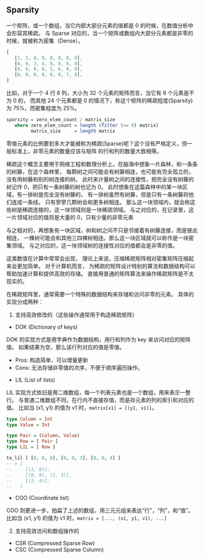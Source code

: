 ## Sparsity

一个矩阵，或一个数组，当它内部大部分元素的值都是 0 的时候，在数值分析中会形容其稀疏。
与 Sparse 对应的，当一个矩阵或数组内大部分元素都是非零的时候，就被称为密集（Dense）。

```js
[
   [1, 2, 0, 0, 0, 0, 0, 0],
   [0, 0, 3, 4, 0, 0, 0, 0],
   [0, 0, 0, 0, 5, 6, 0, 0],
   [0, 0, 0, 0, 0, 0, 7, 8],
]
```

比如，对于一个 4 行 8 列，大小为 32 个元素的矩阵而言，当它有 8 个元素是不为 0 的，
而其他 24 个元素都是 0 的情况下，称这个矩阵的稀疏程度(Sparsity)为 75%，而密集程度为 25%。

```haskell
sparsity = zero_elem_count / matrix_size
   where zero_elem_count = length (filter (== 0) matrix)
         matrix_size     = length matrix
```


零值元素的比例要到多大才能被称为稀疏(Sparse)呢？这个没有严格定义，但一般标准上，非零元素的数量应该与矩阵
的行和列的数量大致相等。

稀疏这个概念主要用于网络工程和数理分析上。在脑海中想象一片森林，和一条条的树藤，在这个森林里，
每颗树之间可能会有树藤相连，也可能有完全孤立的，没有用树藤和别的树连接的树。
此时来计量树之间的连接性，把完全没有树藤的树记作 0，把只有一条树藤的树也记为 0。
此时想象在这篇森林中的某一块区域，有一排树是完全没有树藤的，
有一排树虽然有树藤，但是只有一条树藤将他们连成一条线，
只有寥寥几颗树会和更多树相连。
那么这一块领域内，就会称这些树是稀疏连接的，这一块领域则是一块稀疏领域。
与之对应的，在记录里，这一片领域对应的值将是大量的 0，只有少量的非零元素

与之相对的，再想象有一块区域，树和树之间不只是邻接着有树藤连接，而是彼此相连，
一棵树可能会和其他三四棵树相连。那么这一块区域就可以称作是一块密集领域。
与之对应的，这一块领域树的连接性对应的值都会是非零的值。

这类数值在计算中常常会出现，
理论上来说，压缩稀疏矩阵相对密集矩阵压缩起来会更加简单。
对于计算机而言，
为稀疏的矩阵设计特别的算法和数据结构可以帮助加速计算和提供高效的存储。
直接用普通的矩阵算法来操作稀疏矩阵是不太现实的。

在稀疏矩阵里，通常需要一个特殊的数据结构来存储和访问非零的元素。
具体的实现分成两种：

1. 支持高效修改的（这些操作通常用于构造稀疏矩阵）

* DOK (Dictionary of keys)

DOK 的实现方式是用字典作为数据结构，用行和列作为 key 来访问对应的矩阵值。
如果结果为空，那么该行列对应的值是零值。

   - Pros: 构造简单，可以增量更新
   - Cons: 无法存储非零值的次序，不便于顺序遍历操作。

* LIL (List of lists)

LIL 实现方式依旧是用二维数组，每一个列表元素也是一个数组，用来表示一整行。
与普通二维数组不同，在行内不直接存值，而是存元素的列的索引和对应的值。
比如当 (x1, y1) 的值为 v1 时，`matrix[x1] = [(y1, v1)]`。

```haskell
type Column = Int
type Value = Int

type Pair = (Column, Value)
type Row = [ Pair ]
type LIL = [ Row ]

to_lil [ [0, 8, 0], [9, 0, 3], [0, 0, 4] ]
-- > [
--     [(1, 8)],
--     [(0, 9), (2, 3)],
--     [(2, 4)],
--   ]
```

* COO (Coordinate list)

COO 则更进一步，拍扁了上述的数组，用三元元组来表达“行”，“列”，和“值”。比如当
(x1, y1) 的值为 v1 时，`matrix = [..., (x1, y1, v1), ...]`

2. 支持高效访问和数组操作的

* CSR (Compressed Sparse Row)
* CSC (Compressed Sparse Column)



